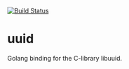 [![Build Status](https://semaphoreci.com/api/v1/projects/1941402e-eb18-4697-90c7-63eae3076725/501613/shields_badge.svg)](https://semaphoreci.com/denisss025/uuid)

# uuid
Golang binding for the C-library libuuid.
